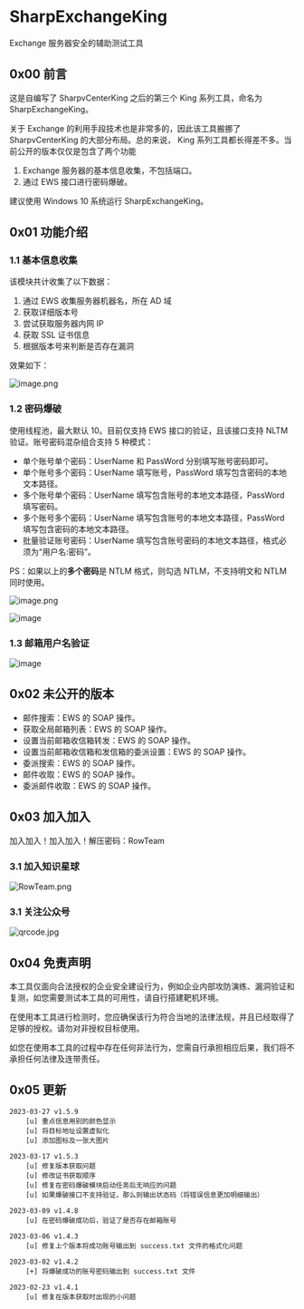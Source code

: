 # SharpExchangeKing
Exchange 服务器安全的辅助测试工具


## 0x00 前言
这是自编写了 SharpvCenterKing 之后的第三个 King 系列工具，命名为 SharpExchangeKing。

关于 Exchange 的利用手段技术也是非常多的，因此该工具搬挪了 SharpvCenterKing 的大部分布局。总的来说， King 系列工具都长得差不多。当前公开的版本仅仅是包含了两个功能

1. Exchange 服务器的基本信息收集，不包括端口。
2. 通过 EWS 接口进行密码爆破。

建议使用 Windows 10 系统运行 SharpExchangeKing。
## 0x01 功能介绍
### 1.1 基本信息收集
该模块共计收集了以下数据：

1. 通过 EWS 收集服务器机器名，所在 AD 域
2. 获取详细版本号
3. 尝试获取服务器内网 IP
4. 获取 SSL 证书信息
5. 根据版本号来判断是否存在漏洞

效果如下：

![image.png](https://cdn.nlark.com/yuque/0/2023/png/22287830/1676642007959-898b8638-3d29-44aa-afd2-b27bfa3c5d47.png#averageHue=%23444341&clientId=uc2c0e25b-b1ba-4&from=paste&height=610&id=u3fab67f0&name=image.png&originHeight=610&originWidth=866&originalType=binary&ratio=1&rotation=0&showTitle=false&size=64384&status=done&style=none&taskId=ud4fbb82b-625c-49e0-9b9c-5818fcb94f3&title=&width=866)

### 1.2 密码爆破

使用线程池，最大默认 10。目前仅支持 EWS 接口的验证，且该接口支持 NLTM 验证。账号密码混杂组合支持 5 种模式：

- 单个账号单个密码：UserName 和 PassWord 分别填写账号密码即可。
- 单个账号多个密码：UserName 填写账号，PassWord 填写包含密码的本地文本路径。
- 多个账号单个密码：UserName 填写包含账号的本地文本路径，PassWord 填写密码。
- 多个账号多个密码：UserName 填写包含账号的本地文本路径，PassWord 填写包含密码的本地文本路径。
- 批量验证账号密码：UserName 填写包含账号密码的本地文本路径，格式必须为“用户名:密码”。

PS：如果以上的**多个密码**是 NTLM 格式，则勾选 NTLM，不支持明文和 NTLM 同时使用。

![image.png](https://cdn.nlark.com/yuque/0/2023/png/22287830/1675492521551-b5bfcf3b-a719-4223-be9a-53b6e953fdf9.png#averageHue=%23716f6e&clientId=u39e2b50c-3852-4&from=paste&height=592&id=u093dcc36&name=image.png&originHeight=592&originWidth=857&originalType=binary&ratio=1&rotation=0&showTitle=false&size=60909&status=done&style=none&taskId=u893ef663-fb08-44ef-b772-1c4e23b56e5&title=&width=857)

![image](https://user-images.githubusercontent.com/16411168/223898771-75b00080-114d-414a-b6d3-34fffbe6df22.png)

### 1.3 邮箱用户名验证

![image](https://user-images.githubusercontent.com/16411168/232277189-adfa4868-e41c-4467-a829-ad24f6388c84.png)


## 0x02 未公开的版本

- 邮件搜索：EWS 的 SOAP 操作。
- 获取全局邮箱列表：EWS 的 SOAP 操作。
- 设置当前邮箱收信箱转发：EWS 的 SOAP 操作。
- 设置当前邮箱收信箱和发信箱的委派设置：EWS 的 SOAP 操作。
- 委派搜索：EWS 的 SOAP 操作。
- 邮件收取：EWS 的 SOAP 操作。
- 委派邮件收取：EWS 的 SOAP 操作。



## 0x03 加入加入
加入加入！加入加入！解压密码：RowTeam
### 3.1 加入知识星球

![RowTeam.png](https://cdn.nlark.com/yuque/0/2023/png/22287830/1676642752168-40e91f41-9bdb-462f-bfa1-a774663179b3.png#averageHue=%23eeeed0&clientId=ue0a4f1d3-95f3-4&from=paste&height=412&id=Ej6eo&name=RowTeam.png&originHeight=412&originWidth=750&originalType=binary&ratio=1&rotation=0&showTitle=false&size=27878&status=done&style=none&taskId=u328a741f-81ea-41bc-99ca-f8a8c8d7db8&title=&width=750) 
### 3.1 关注公众号
![qrcode.jpg](https://cdn.nlark.com/yuque/0/2023/jpeg/22287830/1676642752166-eae094e9-1c26-4800-94e1-f2969312d9ed.jpeg#averageHue=%239c9c9c&clientId=ue0a4f1d3-95f3-4&from=paste&height=258&id=AaPhh&name=qrcode.jpg&originHeight=258&originWidth=258&originalType=binary&ratio=1&rotation=0&showTitle=false&size=26910&status=done&style=none&taskId=ub11cc5ca-9f6c-47de-bee4-41de7ae933f&title=&width=258)


## 0x04 免责声明
本工具仅面向合法授权的企业安全建设行为，例如企业内部攻防演练、漏洞验证和复测，如您需要测试本工具的可用性，请自行搭建靶机环境。

在使用本工具进行检测时，您应确保该行为符合当地的法律法规，并且已经取得了足够的授权。请勿对非授权目标使用。

如您在使用本工具的过程中存在任何非法行为，您需自行承担相应后果，我们将不承担任何法律及连带责任。


## 0x05 更新

```
2023-03-27 v1.5.9
	[u] 重点信息用别的颜色显示
	[u] 将目标地址设置虚拟化
	[u] 添加图标及一张大图片
	
2023-03-17 v1.5.3
	[u] 修复版本获取问题
	[u] 修改证书获取顺序
	[u] 修复在密码爆破模块启动任务后无响应的问题
	[u] 如果爆破接口不支持验证，那么则输出状态码（将错误信息更加明细输出）

2023-03-09 v1.4.8
	[u] 在密码爆破成功后，验证了是否存在邮箱账号

2023-03-06 v1.4.3
	[u] 修复上个版本将成功账号输出到 success.txt 文件的格式化问题
	
2023-03-02 v1.4.2
	[+] 将爆破成功的账号密码输出到 success.txt 文件
	
2023-02-23 v1.4.1
	[u] 修复在版本获取时出现的小问题
```
